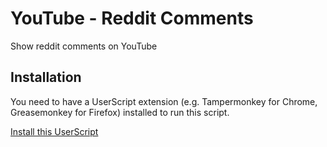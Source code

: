 # YouTube - Reddit Comments
Show reddit comments on YouTube

## Installation
You need to have a UserScript extension (e.g. Tampermonkey for Chrome, Greasemonkey for Firefox) installed to run this script.

[Install this UserScript](https://github.com/LenAnderson/YouTube-Reddit-Comments/raw/master/YouTube_Reddit_Comments.user.js)